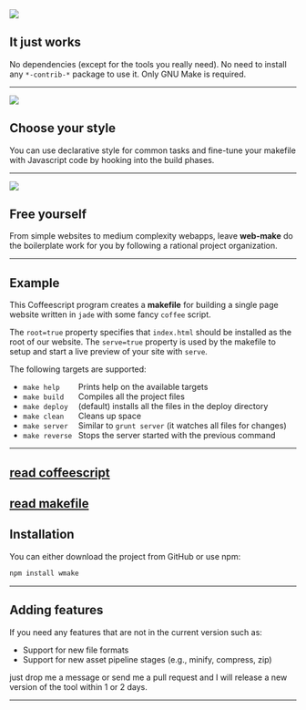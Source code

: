 
<img src="/img/512Px-161.png" />

## It just works

No dependencies (except for the tools you really need).
No need to install any `*-contrib-*` package to use it. 
Only GNU Make is required.

---
<img src="/img/512Px-204.png" />

## Choose your style

You can use declarative style for common tasks and fine-tune your makefile with Javascript code by hooking into the build phases. 

---

<img src="/img/512Px-478.png" />

## Free yourself

From simple websites to medium complexity webapps, leave **web-make** do the boilerplate work for you by following a rational project organization. 

---

## Example

This Coffeescript program creates a **makefile** for building a single page website written in `jade` with some fancy `coffee` script.

The `root=true` property specifies that `index.html` should be installed as the root of our website. The `serve=true` property is used by the makefile to setup and start a live preview of your site with `serve`.

The following targets are supported:

* `make help    ` Prints help on the available targets
* `make build   ` Compiles all the project files
* `make deploy  ` (default) installs all the files in the deploy directory 
* `make clean   ` Cleans up space 
* `make server  ` Similar to `grunt server` (it watches all files for changes)
* `make reverse ` Stops the server started with the previous command

---
[read coffeescript](/examples/simple/simple.cs)
---
[read makefile](/examples/simple/makefile)
---

## Installation

You can either download the project from GitHub or use npm:

```bash
npm install wmake
```

---

## Adding features

If you need any features that are not in the current version such as:

* Support for new file formats
* Support for new asset pipeline stages (e.g., minify, compress, zip)

just drop me a message or send me a pull request and I will release a new version of the tool within 1 or 2 days.


---